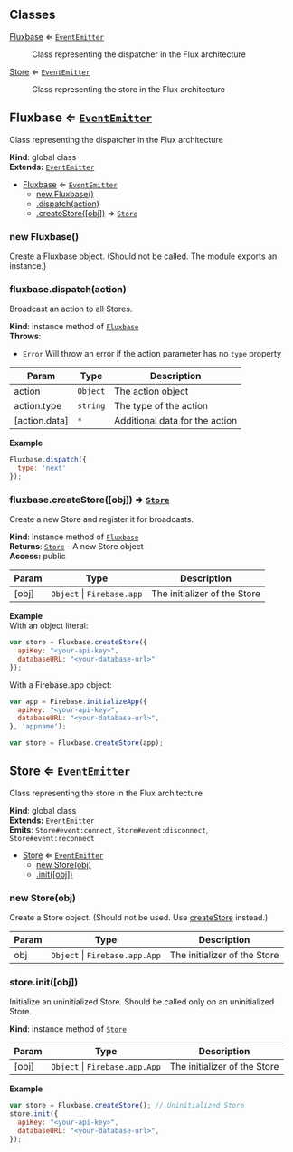 ## Classes

<dl>
<dt><a href="#Fluxbase">Fluxbase</a> ⇐ <code><a href="https://nodejs.org/api/events.html#events_class_eventemitter">EventEmitter</a></code></dt>
<dd><p>Class representing the dispatcher in the Flux architecture</p>
</dd>
<dt><a href="#Store">Store</a> ⇐ <code><a href="https://nodejs.org/api/events.html#events_class_eventemitter">EventEmitter</a></code></dt>
<dd><p>Class representing the store in the Flux architecture</p>
</dd>
</dl>

<a name="Fluxbase"></a>

## Fluxbase ⇐ <code>[EventEmitter](https://nodejs.org/api/events.html#events_class_eventemitter)</code>
Class representing the dispatcher in the Flux architecture

**Kind**: global class  
**Extends:** <code>[EventEmitter](https://nodejs.org/api/events.html#events_class_eventemitter)</code>  

* [Fluxbase](#Fluxbase) ⇐ <code>[EventEmitter](https://nodejs.org/api/events.html#events_class_eventemitter)</code>
    * [new Fluxbase()](#new_Fluxbase_new)
    * [.dispatch(action)](#Fluxbase+dispatch)
    * [.createStore([obj])](#Fluxbase+createStore) ⇒ <code>[Store](#Store)</code>

<a name="new_Fluxbase_new"></a>

### new Fluxbase()
Create a Fluxbase object. (Should not be called. The module exports an instance.)

<a name="Fluxbase+dispatch"></a>

### fluxbase.dispatch(action)
Broadcast an action to all Stores.

**Kind**: instance method of <code>[Fluxbase](#Fluxbase)</code>  
**Throws**:

- <code>Error</code> Will throw an error if the action parameter has no `type` property


| Param | Type | Description |
| --- | --- | --- |
| action | <code>Object</code> | The action object |
| action.type | <code>string</code> | The type of the action |
| [action.data] | <code>\*</code> | Additional data for the action |

**Example**  
```js
Fluxbase.dispatch({
  type: 'next'
});
```
<a name="Fluxbase+createStore"></a>

### fluxbase.createStore([obj]) ⇒ <code>[Store](#Store)</code>
Create a new Store and register it for broadcasts.

**Kind**: instance method of <code>[Fluxbase](#Fluxbase)</code>  
**Returns**: <code>[Store](#Store)</code> - A new Store object  
**Access:** public  

| Param | Type | Description |
| --- | --- | --- |
| [obj] | <code>Object</code> &#124; <code>Firebase.app</code> | The initializer of the Store |

**Example**  
With an object literal:
```js
var store = Fluxbase.createStore({
  apiKey: "<your-api-key>",
  databaseURL: "<your-database-url>"
});
```

With a Firebase.app object:
```js
var app = Firebase.initializeApp({
  apiKey: "<your-api-key>",
  databaseURL: "<your-database-url>",
}, 'appname');

var store = Fluxbase.createStore(app);
```
<a name="Store"></a>

## Store ⇐ <code>[EventEmitter](https://nodejs.org/api/events.html#events_class_eventemitter)</code>
Class representing the store in the Flux architecture

**Kind**: global class  
**Extends:** <code>[EventEmitter](https://nodejs.org/api/events.html#events_class_eventemitter)</code>  
**Emits**: <code>Store#event:connect</code>, <code>Store#event:disconnect</code>, <code>Store#event:reconnect</code>  

* [Store](#Store) ⇐ <code>[EventEmitter](https://nodejs.org/api/events.html#events_class_eventemitter)</code>
    * [new Store(obj)](#new_Store_new)
    * [.init([obj])](#Store+init)

<a name="new_Store_new"></a>

### new Store(obj)
Create a Store object. (Should not be used. Use [createStore](#Fluxbase+createStore) instead.)


| Param | Type | Description |
| --- | --- | --- |
| obj | <code>Object</code> &#124; <code>Firebase.app.App</code> | The initializer of the Store |

<a name="Store+init"></a>

### store.init([obj])
Initialize an uninitialized Store.
Should be called only on an uninitialized Store.

**Kind**: instance method of <code>[Store](#Store)</code>  

| Param | Type | Description |
| --- | --- | --- |
| [obj] | <code>Object</code> &#124; <code>Firebase.app.App</code> | The initializer of the Store |

**Example**  
```js
var store = Fluxbase.createStore(); // Uninitialized Store
store.init({
  apiKey: "<your-api-key>",
  databaseURL: "<your-database-url>",   
});
```
